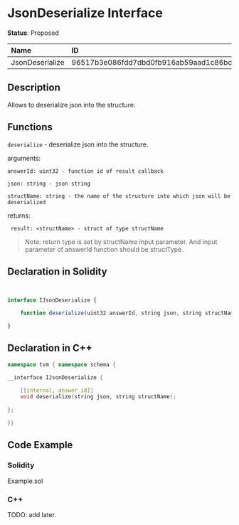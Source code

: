 # JsonDeserialize Interface

**Status**: Proposed

| Name      		| ID                                                                |
| :--------------------	| :---------------------------------------------------------------- |
| JsonDeserialize       | 96517b3e086fdd7dbd0fb916ab59aad1c86bcc6e18376bfa847ac91fefb083a6  |

## Description

Allows to deserialize json into the structure.

## Functions

`deserialize` - deserialize json into the structure.

arguments: 

    answerId: uint32 - function id of result callback

    json: string - json string
    
    structName: string - the name of the structure into which json will be deserialized

returns: 

     result: <structName> - struct of type structName

>Note: return type is set by structName input parameter. And input parameter of answerId function should be structType.
		
## Declaration in Solidity

```jsx


interface IJsonDeserialize {

    function deserialize(uint32 answerId, string json, string structName) external;

}
```

## Declaration in C++

```cpp
namespace tvm { namespace schema {

__interface IJsonDeserialize {

	[[internal, answer_id]]
	void deserialize(string json, string structName);
	
};

}}
```

## Code Example

### Solidity

Example.sol

### C++

TODO: add later.
